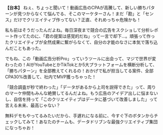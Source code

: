 **【台本】**
ねぇ、ちょっと聞いて！動画広告のCPAが高騰して、新しい勝ちパターンが見つからなくて悩んでる、そこのマーケターさん！まだ「勘」と「センス」だけでクリエイティブ作ってない？正直、それめっちゃ危険かも！

私も前はそうだったんだよね。毎日深夜まで競合の広告をスクショして分析レポート作ってたのに、「君の提案は感覚的だね」って一言で却下…。頑張って作ったクリエイティブが全然成果に繋がらなくて、自分の才能のなさに本気で落ち込んだこともあった。

でもね、この「動画広告分析Pro」っていうツールに出会って、マジで世界が変わったの！AIがYouTubeとかTikTokとか5大プラットフォームを横断分析して、「勝ちパターン」を全部教えてくれるの！おかげで私が担当してる案件、全部CPA30%改善して、社内でMVP獲っちゃった！

「競合調査が秒で終わった」「データがあるから上司を説得できた」って、周りのマーケ仲間もみんな絶賛してるんだよね。もう広告のアイデア出しに悩まないし、自信を持って「このクリエイティブはデータに基づいて改善しました」って言える未来、最高じゃない？

無料デモもやってるみたいだから、手遅れになる前に、今すぐ下のボタンからチェックしてみて！あなたのチームも、データドリブンな最強クリエイティブ集団になっちゃお！
